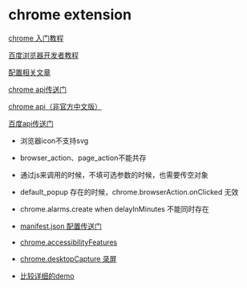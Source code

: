 # chrome extension

[chrome 入门教程](https://developer.chrome.com/extensions)

[百度浏览器开发者教程](https://chajian.baidu.com/developer/extensions/getstarted.html)

[配置相关文章](https://mp.weixin.qq.com/s/a-mkhgWfyxKzUFdRPw6NzA)

[chrome api传送门](https://developer.chrome.com/extensions/api_index)

[chrome api（非官方中文版）](http://www.kkh86.com/it/chrome-extension-doc/extensions/api_index.html)

[百度api传送门](https://chajian.baidu.com/developer/extensions/api_index.html)

* 浏览器icon不支持svg
* browser_action、page_action不能共存
* 通过js来调用的时候，不填可选参数的时候，也需要传空对象
* default_popup 存在的时候，chrome.browserAction.onClicked 无效
* chrome.alarms.create when delayInMinutes 不能同时存在

* [manifest.json 配置传送门](https://blog.csdn.net/fyyyr/article/details/80949965)

* [chrome.accessibilityFeatures](https://chajian.baidu.com/developer/extensions/accessibilityFeatures.html)

* [chrome.desktopCapture 录屏](https://www.jianshu.com/p/97ecb4a6e4ce)

* [比较详细的demo](http://louiszhai.github.io/2017/11/14/iheader/)
